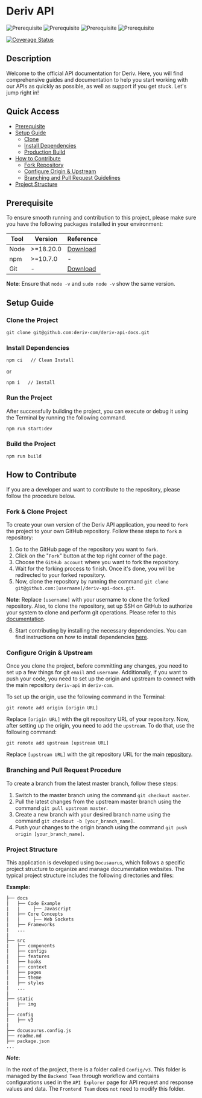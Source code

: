 # Deriv API

![Prerequisite](https://img.shields.io/badge/node-18.x-blue.svg)
![Prerequisite](https://img.shields.io/badge/npm-10.x-orange.svg)
![Prerequisite](https://img.shields.io/badge/docusaurus-3.x-darkgreen.svg)
![Prerequisite](https://img.shields.io/badge/@deriv/ui-0.8.x-red.svg)

[![Coverage Status](https://coveralls.io/repos/github/deriv-com/deriv-api-docs/badge.svg?branch=master)](https://coveralls.io/github/deriv-com/deriv-api-docs?branch=master)

## Description

Welcome to the official API documentation for Deriv. Here, you will find comprehensive guides and documentation to help you start working with our APIs as quickly as possible, as well as support if you get stuck. Let's jump right in!

## Quick Access

- [Prerequisite](#Prerequisite)
- [Setup Guide](#Setup-Guide)
  - [Clone](#clone-the-project)
  - [Install Dependencies](#install-dependencies)
  - [Production Build](#build-the-project)
- [How to Contribute](#How-to-Contribute)
  - [Fork Repository](#fork--clone-project)
  - [Configure Origin & Upstream](#configure-origin--upstream)
  - [Branching and Pull Request Guidelines](#Branching-and-Pull-Request-Procedure)
- [Project Structure](#Project-Structure)

## Prerequisite

To ensure smooth running and contribution to this project, please make sure you have the following packages installed in your environment:

| Tool | Version   | Reference                                                  |
| ---- | --------- | ---------------------------------------------------------- |
| Node | >=18.20.0 | [Download](https://nodejs.org/en/download/package-manager) |
| npm  | >=10.7.0  | -                                                          |
| Git  | -         | [Download](https://git-scm.com/downloads)                  |

**Note**: Ensure that `node -v` and `sudo node -v` show the same version.

## Setup Guide

### Clone the Project

    git clone git@github.com:deriv-com/deriv-api-docs.git

### Install Dependencies

    npm ci   // Clean Install

or

    npm i   // Install

### Run the Project

After successfully building the project, you can execute or debug it using the Terminal by running the following command.

    npm run start:dev

### Build the Project

    npm run build

## How to Contribute

If you are a developer and want to contribute to the repository, please follow the procedure below.

### Fork & Clone Project

To create your own version of the Deriv API application, you need to `fork` the project to your own GitHub repository. Follow these steps to `fork` a repository:

1. Go to the GitHub page of the repository you want to `fork`.
2. Click on the "`Fork`" button at the top right corner of the page.
3. Choose the `GitHub account` where you want to fork the repository.
4. Wait for the forking process to finish. Once it's done, you will be redirected to your forked repository.
5. Now, clone the repository by running the command `git clone git@github.com:[username]/deriv-api-docs.git`.

**Note**: Replace `[username]` with your username to clone the forked repository. Also, to clone the repository, set up SSH on GitHub to authorize your system to clone and perform git operations. Please refer to this [documentation](https://docs.github.com/en/authentication/connecting-to-github-with-ssh/generating-a-new-ssh-key-and-adding-it-to-the-ssh-agent).

6. Start contributing by installing the necessary dependencies. You can find instructions on how to install dependencies [here](#install-dependencies).

### Configure Origin & Upstream

Once you clone the project, before committing any changes, you need to set up a few things for git `email` and `username`. Additionally, if you want to push your code, you need to set up the origin and upstream to connect with the main repository `deriv-api` in `deriv-com`.

To set up the origin, use the following command in the Terminal:

    git remote add origin [origin URL]

Replace `[origin URL]` with the git repository URL of your repository. Now, after setting up the origin, you need to add the `upstream`. To do that, use the following command:

    git remote add upstream [upstream URL]

Replace `[upstream URL]` with the git repository URL for the main [repository](https://github.com/deriv-com/deriv-api-docs.git).

### Branching and Pull Request Procedure

To create a branch from the latest master branch, follow these steps:

1. Switch to the master branch using the command `git checkout master`.
2. Pull the latest changes from the upstream master branch using the command `git pull upstream master`.
3. Create a new branch with your desired branch name using the command `git checkout -b [your_branch_name]`.
4. Push your changes to the origin branch using the command `git push origin [your_branch_name]`.

### Project Structure

This application is developed using `Docusaurus`, which follows a specific project structure to organize and manage documentation websites. The typical project structure includes the following directories and files:

**Example:**

    ├── docs
    |   ├── Code Example
    |   |     ├── Javascript
    |   ├── Core Concepts
    |   |     ├── Web Sockets
    |   ├── Frameworks
    |   ...
    |
    ├── src
    |   ├── components
    |   ├── configs
    |   ├── features
    |   ├── hooks
    |   ├── context
    |   ├── pages
    |   ├── theme
    |   ├── styles
    |   ...
    |
    ├── static
    |   ├── img
    |
    ├── config
    |   ├── v3
    |
    ├── docusaurus.config.js
    ├── readme.md
    ├── package.json
    ...

**_Note_**:

In the root of the project, there is a folder called `Config/v3`. This folder is managed by the `Backend Team` through workflow and contains configurations used in the `API Explorer` page for API request and response values and data. The `Frontend Team` does `not` need to modify this folder.
